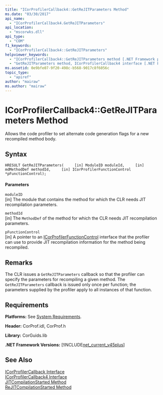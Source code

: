 ```yaml
---
title: "ICorProfilerCallback4::GetReJITParameters Method"
ms.date: "03/30/2017"
api_name: 
  - "ICorProfilerCallback4.GetReJITParameters"
api_location: 
  - "mscorwks.dll"
api_type: 
  - "COM"
f1_keywords: 
  - "ICorProfilerCallback4::GetReJITParameters"
helpviewer_keywords: 
  - "ICorProfilerCallback4::GetReJITParameters method [.NET Framework profiling]"
  - "GetReJITParameters method, ICorProfilerCallback4 interface [.NET Framework profiling]"
ms.assetid: 0e9bfe07-9f20-498c-b568-9017c8f6056c
topic_type: 
  - "apiref"
author: "mairaw"
ms.author: "mairaw"
---
```

# ICorProfilerCallback4::GetReJITParameters Method
Allows the code profiler to set alternate code generation flags for a new recompiled method body.  
  
## Syntax  
  
```  
HRESULT GetReJITParameters(     [in] ModuleID moduleId,     [in] mdMethodDef methodId,     [in] ICorProfilerFunctionControl *pFunctionControl);  
```  
  
#### Parameters  
 `moduleID`  
 [in] The module that contains the method for which the CLR needs JIT recompilation parameters.  
  
 `methodId`  
 [in] The `MethodDef` of the method for which the CLR needs JIT recompilation parameters.  
  
 `pFunctionControl`  
 [in] A pointer to an [ICorProfilerFunctionControl](../../../../docs/framework/unmanaged-api/profiling/icorprofilerfunctioncontrol-interface.md) interface that the profiler can use to provide JIT recompilation information for the method being recompiled.  
  
## Remarks  
 The CLR issues a `GetReJITParameters` callback so that the profiler can specify the parameters for recompiling a given method. The `GetReJITParameters` callback is issued only once per function; the parameters supplied by the profiler apply to all instances of that function.  
  
## Requirements  
 **Platforms:** See [System Requirements](../../../../docs/framework/get-started/system-requirements.md).  
  
 **Header:** CorProf.idl, CorProf.h  
  
 **Library:** CorGuids.lib  
  
 **.NET Framework Versions:** [!INCLUDE[net_current_v45plus](../../../../includes/net-current-v45plus-md.md)]  
  
## See Also  
 [ICorProfilerCallback Interface](../../../../docs/framework/unmanaged-api/profiling/icorprofilercallback-interface.md)  
 [ICorProfilerCallback4 Interface](../../../../docs/framework/unmanaged-api/profiling/icorprofilercallback4-interface.md)  
 [JITCompilationStarted Method](../../../../docs/framework/unmanaged-api/profiling/icorprofilercallback-jitcompilationstarted-method.md)  
 [ReJITCompilationStarted Method](../../../../docs/framework/unmanaged-api/profiling/icorprofilercallback4-rejitcompilationstarted-method.md)
